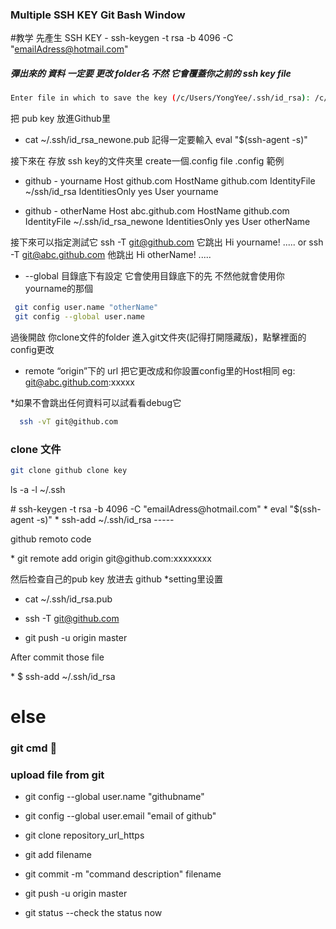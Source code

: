### Multiple SSH KEY Git Bash Window
#教学
先產生 SSH KEY - ssh-keygen -t rsa -b 4096 -C "emailAdress@hotmail.com"
##### 彈出來的 資料 一定要 更改 folder名 不然 它會覆蓋你之前的 ssh key file
``` bash
Enter file in which to save the key (/c/Users/YongYee/.ssh/id_rsa): /c/Users/YongYee/.ssh/id_rsa_newone

```
把 pub key 放進Github里
*  cat ~/.ssh/id_rsa_newone.pub
記得一定要輸入 eval "$(ssh-agent -s)"
 
接下來在 存放 ssh key的文件夾里 create一個.config file
.config 範例
* github - yourname
  Host github.com
  HostName github.com
  IdentityFile ~/ssh/id_rsa
  IdentitiesOnly yes
  User yourname

* github - otherName
  Host abc.github.com
  HostName github.com
  IdentityFile ~/.ssh/id_rsa_newone
  IdentitiesOnly yes
  User otherName
  
接下來可以指定測試它 
ssh -T git@github.com
它跳出 Hi yourname! .....
or
ssh -T git@abc.github.com
他跳出 Hi otherName! .....

* --global 目錄底下有設定 它會使用目錄底下的先 不然他就會使用你 yourname的那個
``` bash
 git config user.name "otherName"
 git config --global user.name
 ```
 過後開啟 你clone文件的folder 進入git文件夾(記得打開隱藏版)，點擊裡面的config更改
 * remote “origin”下的 url
 把它更改成和你設置config里的Host相同 
 eg: git@abc.github.com:xxxxx 
 
 

*如果不會跳出任何資料可以試看看debug它
``` bash
  ssh -vT git@github.com
```


### clone 文件
``` bash
git clone github clone key
```


<p>ls -a -l ~/.ssh</p>
#  ssh-keygen -t rsa -b 4096 -C "emailAdress@hotmail.com"
* eval "$(ssh-agent -s)"
* ssh-add ~/.ssh/id_rsa
-----
<p>github remoto code</p>
* git remote add origin git@github.com:xxxxxxxx

然后检查自己的pub key 放进去 github *setting里设置
*  cat ~/.ssh/id_rsa.pub

* ssh -T git@github.com
* git push -u origin master



<p>After commit those file</p>
*  $ ssh-add ~/.ssh/id_rsa 


# else
### git cmd :rocket:
### upload file from git
* git config --global user.name "githubname"
* git config --global user.email "email of github"
* git clone repository_url_https 
* git add filename
* git commit -m "command description" filename
* git push -u origin master

* git status --check the status now
